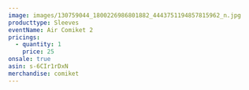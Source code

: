 ```yaml
---
image: images/130759044_1800226986801882_4443751194857815962_n.jpg
producttype: Sleeves
eventName: Air Comiket 2
pricings:
  - quantity: 1
    price: 25
onsale: true
asin: s-6CIr1rDxN
merchandise: comiket
---
```

